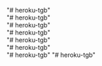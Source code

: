 "# heroku-tgb"  
"# heroku-tgb"  
"# heroku-tgb"  
"# heroku-tgb"  
"# heroku-tgb"  
"# heroku-tgb"  
"# heroku-tgb" 
"# heroku-tgb" 
